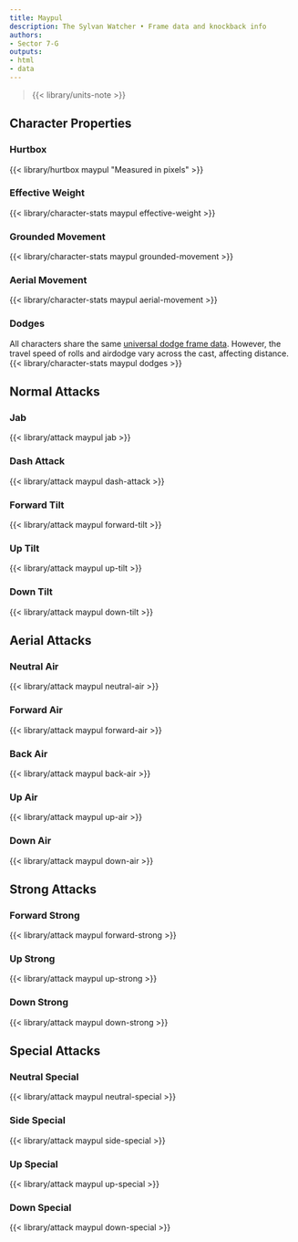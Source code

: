 ```yaml
---
title: Maypul
description: The Sylvan Watcher • Frame data and knockback info
authors:
- Sector 7-G
outputs:
- html
- data
---
```


> {{< library/units-note >}}

## Character Properties
### Hurtbox
{{< library/hurtbox maypul "Measured in pixels" >}}
### Effective Weight
{{< library/character-stats maypul effective-weight >}}
### Grounded Movement
{{< library/character-stats maypul grounded-movement >}}
### Aerial Movement
{{< library/character-stats maypul aerial-movement >}}
### Dodges
All characters share the same [universal dodge frame data](/library/glossary#dodges). However, the travel speed of rolls and airdodge vary across the cast, affecting distance.
{{< library/character-stats maypul dodges >}}

## Normal Attacks
### Jab
{{< library/attack maypul jab >}}
### Dash Attack
{{< library/attack maypul dash-attack >}}
### Forward Tilt
{{< library/attack maypul forward-tilt >}}
### Up Tilt
{{< library/attack maypul up-tilt >}}
### Down Tilt
{{< library/attack maypul down-tilt >}}

## Aerial Attacks
### Neutral Air
{{< library/attack maypul neutral-air >}}
### Forward Air
{{< library/attack maypul forward-air >}}
### Back Air
{{< library/attack maypul back-air >}}
### Up Air
{{< library/attack maypul up-air >}}
### Down Air
{{< library/attack maypul down-air >}}

## Strong Attacks
### Forward Strong
{{< library/attack maypul forward-strong >}}
### Up Strong
{{< library/attack maypul up-strong >}}
### Down Strong
{{< library/attack maypul down-strong >}}

## Special Attacks
### Neutral Special
{{< library/attack maypul neutral-special >}}
### Side Special
{{< library/attack maypul side-special >}}
### Up Special
{{< library/attack maypul up-special >}}
### Down Special
{{< library/attack maypul down-special >}}
